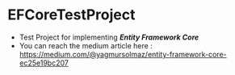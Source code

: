 # EFCoreTestProject

- Test Project for implementing ***Entity Framework Core***
- You can reach the medium article here : https://medium.com/@yagmursolmaz/entity-framework-core-ec25e19bc207
